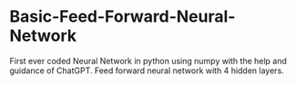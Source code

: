 # Basic-Feed-Forward-Neural-Network
First ever coded Neural Network in python using numpy with the help and guidance of ChatGPT. Feed forward neural network with 4 hidden layers. 
